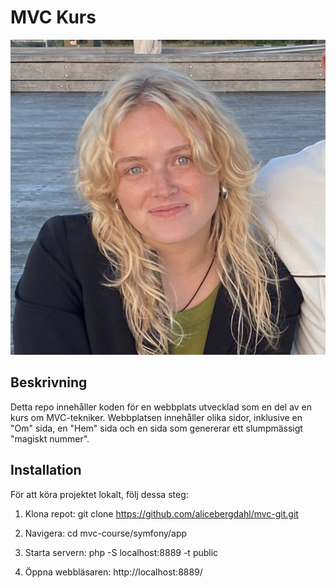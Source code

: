 # MVC Kurs

![Projektets logotyp](alice.png)

## Beskrivning

Detta repo innehåller koden för en webbplats utvecklad som en del av en kurs om MVC-tekniker. Webbplatsen innehåller olika sidor, inklusive en "Om" sida, en "Hem" sida och en sida som genererar ett slumpmässigt "magiskt nummer".

## Installation

För att köra projektet lokalt, följ dessa steg:

1. Klona repot: git clone https://github.com/alicebergdahl/mvc-git.git

2. Navigera: cd mvc-course/symfony/app

3. Starta servern: php -S localhost:8889 -t public

4. Öppna webbläsaren: http://localhost:8889/